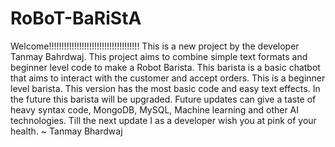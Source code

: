 # RoBoT-BaRiStA
Welcome!!!!!!!!!!!!!!!!!!!!!!!!!!!!!!!!!!!!
This is a new project by the developer Tanmay Bahrdwaj. This project aims to combine simple text formats and beginner level code to make a Robot Barista. This barista is a basic chatbot
that aims to interact with the customer and accept orders. This is a beginner level barista. This version has the most basic code and easy text effects. In the future this barista
will be upgraded. Future updates can give a taste of heavy syntax code, MongoDB, MySQL, Machine learning and other AI technologies. Till the next update I as a developer wish you 
at pink of your health.
~ Tanmay Bhardwaj
